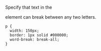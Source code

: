 Specify that text in the <p> element can break between any two letters.

    p {
      width: 150px;
      border: 1px solid #000000;
      word-break: break-all;
    }

